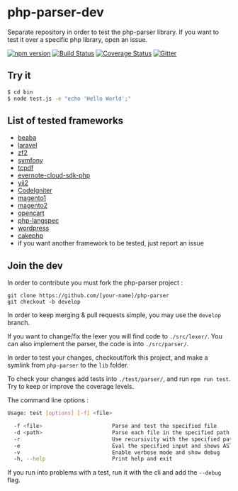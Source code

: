 # php-parser-dev

Separate repository in order to test the php-parser library. If you want to test it over a specific php library, open an issue.

[![npm version](https://badge.fury.io/js/php-parser.svg)](https://www.npmjs.com/package/php-parser)
[![Build Status](https://travis-ci.org/glayzzle/php-parser-dev.svg?branch=master)](https://travis-ci.org/glayzzle/php-parser-dev)
[![Coverage Status](https://coveralls.io/repos/github/glayzzle/php-parser-dev/badge.svg?branch=master)](https://coveralls.io/github/glayzzle/php-parser-dev?branch=master)
[![Gitter](https://img.shields.io/badge/GITTER-join%20chat-green.svg)](https://gitter.im/glayzzle/Lobby)

## Try it

```sh
$ cd bin
$ node test.js -e "echo 'Hello World';"
```

## List of tested frameworks

* [beaba](https://github.com/ichiriac/beaba)
* [laravel](https://github.com/laravel/laravel)
* [zf2](https://github.com/zendframework/zf2)
* [symfony](https://github.com/symfony/symfony)
* [tcpdf](https://github.com/tecnickcom/TCPDF)
* [evernote-cloud-sdk-php](https://github.com/evernote/evernote-cloud-sdk-php)
* [yii2](https://github.com/yiisoft/yii2)
* [CodeIgniter](https://github.com/bcit-ci/CodeIgniter)
* [magento1](https://github.com/bragento/magento-core)
* [magento2](https://github.com/magento/magento2)
* [opencart](https://github.com/opencart/opencart)
* [php-langspec](https://github.com/glayzzle/php-langspec)
* [wordpress](https://github.com/WordPress/WordPress)
* [cakephp](https://github.com/cakephp/cakephp)
* if you want another framework to be tested, just report an issue

## Join the dev

In order to contribute you must fork the php-parser project :

```
git clone https://github.com/[your-name]/php-parser
git checkout -b develop
```

In order to keep merging & pull requests simple, you may use the `develop` branch.

If you want to change/fix the lexer you will find code to `./src/lexer/`.
You can also implement the parser, the code is into `./src/parser/`.

In order to test your changes, checkout/fork this project, and make
a symlink from `php-parser` to the ̀`lib` folder.

To check your changes add tests into `./test/parser/`, and run `npm run test`.
Try to keep or improve the coverage levels.

The command line options :

```sh
Usage: test [options] [-f] <file>

  -f <file>                      Parse and test the specified file
  -d <path>                      Parse each file in the specified path
  -r                             Use recursivity with the specified path
  -e                             Eval the specified input and shows AST
  -v                             Enable verbose mode and show debug
  -h, --help                     Print help and exit
```

If you run into problems with a test, run it with the cli and add the `--debug` flag.

